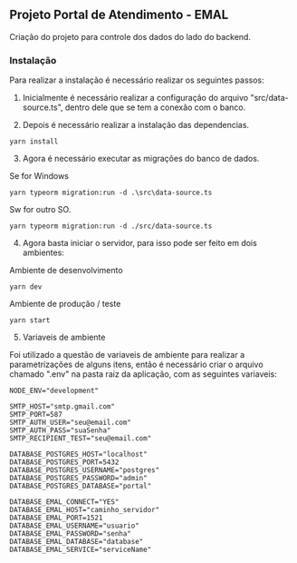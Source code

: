 ## Projeto Portal de Atendimento - EMAL

Criação do projeto para controle dos dados do lado do backend.

### Instalação

Para realizar a instalação é necessário realizar os seguintes passos:

1. Inicialmente é necessário realizar a configuração do arquivo "src/data-source.ts", dentro dele que se tem a conexão com o banco.

2. Depois é necessário realizar a instalação das dependencias.

```
yarn install
```

3. Agora é necessário executar as migrações do banco de dados.

Se for Windows

```
yarn typeorm migration:run -d .\src\data-source.ts
```

Sw for outro SO.

```
yarn typeorm migration:run -d ./src/data-source.ts
```

4. Agora basta iniciar o servidor, para isso pode ser feito em dois ambientes:

Ambiente de desenvolvimento

```
yarn dev
```

Ambiente de produção / teste

```
yarn start
```

5. Variaveis de ambiente

Foi utilizado a questão de variaveis de ambiente para realizar a parametrizações de alguns itens, então é necessário criar o arquivo chamado ".env" na pasta raiz da aplicação, com as seguintes variaveis:

```
NODE_ENV="development"

SMTP_HOST="smtp.gmail.com"
SMTP_PORT=587
SMTP_AUTH_USER="seu@email.com"
SMTP_AUTH_PASS="suaSenha"
SMTP_RECIPIENT_TEST="seu@email.com"

DATABASE_POSTGRES_HOST="localhost"
DATABASE_POSTGRES_PORT=5432
DATABASE_POSTGRES_USERNAME="postgres"
DATABASE_POSTGRES_PASSWORD="admin"
DATABASE_POSTGRES_DATABASE="portal"

DATABASE_EMAL_CONNECT="YES"
DATABASE_EMAL_HOST="caminho_servidor"
DATABASE_EMAL_PORT=1521
DATABASE_EMAL_USERNAME="usuario"
DATABASE_EMAL_PASSWORD="senha"
DATABASE_EMAL_DATABASE="database"
DATABASE_EMAL_SERVICE="serviceName"
```
